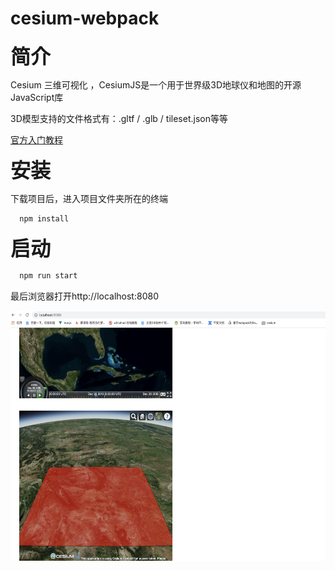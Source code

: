 # cesium-webpack
  
  **<font size=6>简介</font>**
  
  Cesium 三维可视化 ，CesiumJS是一个用于世界级3D地球仪和地图的开源JavaScript库
  
  3D模型支持的文件格式有：.gltf / .glb / tileset.json等等
  
  <a href="https://cesium.com/docs/tutorials/getting-started/" target="_blank">官方入门教程</a>

  **<font size=6>安装</font>**
  
  下载项目后，进入项目文件夹所在的终端

```javascript
  npm install
```

  
  **<font size=6>启动</font>**

  ```javascript
    npm run start
  ```
  
  最后浏览器打开http://localhost:8080
    
  <img src="/image/localhost.png"  width="750" height="400">

